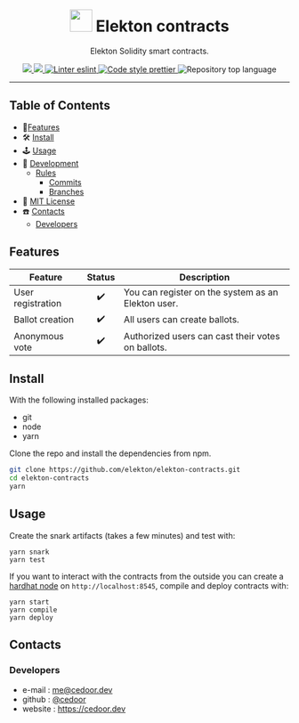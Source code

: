 <p align="center">
    <h1 align="center">
        <img width="40" src="https://github.com/elekton/elekton-dapp/raw/main/assets/images/icon.png">
        Elekton contracts
    </h1>
    <p align="center">Elekton Solidity smart contracts.</p>
</p>

<p align="center">
    <a href="https://github.com/elekton" target="_blank">
        <img src="https://img.shields.io/badge/project-Elekton-blue.svg?style=flat-square">
    </a>
    <a href="https://github.com/elekton/elekton-contracts/blob/main/LICENSE" target="_blank">
        <img src="https://img.shields.io/github/license/elekton/elekton-contracts.svg?style=flat-square">
    </a>
    <a href="https://eslint.org/" target="_blank">
        <img alt="Linter eslint" src="https://img.shields.io/badge/linter-eslint-blueviolet?style=flat-square&logo=eslint">
    </a>
    <a href="https://prettier.io/" target="_blank">
        <img alt="Code style prettier" src="https://img.shields.io/badge/code%20style-prettier-f8bc45?style=flat-square&logo=prettier">
    </a>
    <img alt="Repository top language" src="https://img.shields.io/github/languages/top/elekton/elekton-contracts?style=flat-square">

</p>

---

## Table of Contents

-   🚀[Features](#features)
-   🛠 [Install](#install)
-   🕹 [Usage](#usage)
-   🔬 [Development](#development)
    -   [Rules](#scroll-rules)
        -   [Commits](https://github.com/cedoor/cedoor/tree/main/git#commits-rules)
        -   [Branches](https://github.com/cedoor/cedoor/tree/main/git#branch-rules)
-   🧾 [MIT License](https://github.com/elekton/elekton-contracts/blob/main/LICENSE)
-   ☎️ [Contacts](#contacts)
    -   [Developers](#developers)

## Features

| Feature           | Status | Description                                        |
| ----------------- | :----: | -------------------------------------------------- |
| User registration |   ✔️   | You can register on the system as an Elekton user. |
| Ballot creation   |   ✔️   | All users can create ballots.                      |
| Anonymous vote    |   ✔️   | Authorized users can cast their votes on ballots.  |

## Install

With the following installed packages:

-   git
-   node
-   yarn

Clone the repo and install the dependencies from npm.

```bash
git clone https://github.com/elekton/elekton-contracts.git
cd elekton-contracts
yarn
```

## Usage

Create the snark artifacts (takes a few minutes) and test with:

```
yarn snark
yarn test
```

If you want to interact with the contracts from the outside you can create a [hardhat node](https://hardhat.org/hardhat-network/)
on `http://localhost:8545`, compile and deploy contracts with:

```
yarn start
yarn compile
yarn deploy
```

## Contacts

### Developers

-   e-mail : me@cedoor.dev
-   github : [@cedoor](https://github.com/cedoor)
-   website : https://cedoor.dev
